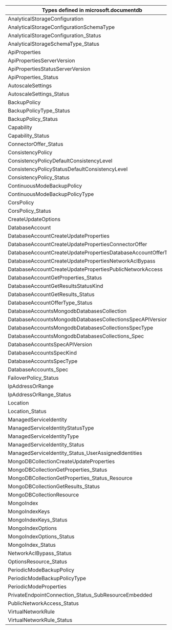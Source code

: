 | Types defined in microsoft.documentdb                         | v1alpha1api20210515 |
|---------------------------------------------------------------|---------------------|
| AnalyticalStorageConfiguration                                | v1alpha1api20210515 |
| AnalyticalStorageConfigurationSchemaType                      | v1alpha1api20210515 |
| AnalyticalStorageConfiguration_Status                         | v1alpha1api20210515 |
| AnalyticalStorageSchemaType_Status                            | v1alpha1api20210515 |
| ApiProperties                                                 | v1alpha1api20210515 |
| ApiPropertiesServerVersion                                    | v1alpha1api20210515 |
| ApiPropertiesStatusServerVersion                              | v1alpha1api20210515 |
| ApiProperties_Status                                          | v1alpha1api20210515 |
| AutoscaleSettings                                             | v1alpha1api20210515 |
| AutoscaleSettings_Status                                      | v1alpha1api20210515 |
| BackupPolicy                                                  | v1alpha1api20210515 |
| BackupPolicyType_Status                                       | v1alpha1api20210515 |
| BackupPolicy_Status                                           | v1alpha1api20210515 |
| Capability                                                    | v1alpha1api20210515 |
| Capability_Status                                             | v1alpha1api20210515 |
| ConnectorOffer_Status                                         | v1alpha1api20210515 |
| ConsistencyPolicy                                             | v1alpha1api20210515 |
| ConsistencyPolicyDefaultConsistencyLevel                      | v1alpha1api20210515 |
| ConsistencyPolicyStatusDefaultConsistencyLevel                | v1alpha1api20210515 |
| ConsistencyPolicy_Status                                      | v1alpha1api20210515 |
| ContinuousModeBackupPolicy                                    | v1alpha1api20210515 |
| ContinuousModeBackupPolicyType                                | v1alpha1api20210515 |
| CorsPolicy                                                    | v1alpha1api20210515 |
| CorsPolicy_Status                                             | v1alpha1api20210515 |
| CreateUpdateOptions                                           | v1alpha1api20210515 |
| DatabaseAccount                                               | v1alpha1api20210515 |
| DatabaseAccountCreateUpdateProperties                         | v1alpha1api20210515 |
| DatabaseAccountCreateUpdatePropertiesConnectorOffer           | v1alpha1api20210515 |
| DatabaseAccountCreateUpdatePropertiesDatabaseAccountOfferType | v1alpha1api20210515 |
| DatabaseAccountCreateUpdatePropertiesNetworkAclBypass         | v1alpha1api20210515 |
| DatabaseAccountCreateUpdatePropertiesPublicNetworkAccess      | v1alpha1api20210515 |
| DatabaseAccountGetProperties_Status                           | v1alpha1api20210515 |
| DatabaseAccountGetResultsStatusKind                           | v1alpha1api20210515 |
| DatabaseAccountGetResults_Status                              | v1alpha1api20210515 |
| DatabaseAccountOfferType_Status                               | v1alpha1api20210515 |
| DatabaseAccountsMongodbDatabasesCollection                    | v1alpha1api20210515 |
| DatabaseAccountsMongodbDatabasesCollectionsSpecAPIVersion     | v1alpha1api20210515 |
| DatabaseAccountsMongodbDatabasesCollectionsSpecType           | v1alpha1api20210515 |
| DatabaseAccountsMongodbDatabasesCollections_Spec              | v1alpha1api20210515 |
| DatabaseAccountsSpecAPIVersion                                | v1alpha1api20210515 |
| DatabaseAccountsSpecKind                                      | v1alpha1api20210515 |
| DatabaseAccountsSpecType                                      | v1alpha1api20210515 |
| DatabaseAccounts_Spec                                         | v1alpha1api20210515 |
| FailoverPolicy_Status                                         | v1alpha1api20210515 |
| IpAddressOrRange                                              | v1alpha1api20210515 |
| IpAddressOrRange_Status                                       | v1alpha1api20210515 |
| Location                                                      | v1alpha1api20210515 |
| Location_Status                                               | v1alpha1api20210515 |
| ManagedServiceIdentity                                        | v1alpha1api20210515 |
| ManagedServiceIdentityStatusType                              | v1alpha1api20210515 |
| ManagedServiceIdentityType                                    | v1alpha1api20210515 |
| ManagedServiceIdentity_Status                                 | v1alpha1api20210515 |
| ManagedServiceIdentity_Status_UserAssignedIdentities          | v1alpha1api20210515 |
| MongoDBCollectionCreateUpdateProperties                       | v1alpha1api20210515 |
| MongoDBCollectionGetProperties_Status                         | v1alpha1api20210515 |
| MongoDBCollectionGetProperties_Status_Resource                | v1alpha1api20210515 |
| MongoDBCollectionGetResults_Status                            | v1alpha1api20210515 |
| MongoDBCollectionResource                                     | v1alpha1api20210515 |
| MongoIndex                                                    | v1alpha1api20210515 |
| MongoIndexKeys                                                | v1alpha1api20210515 |
| MongoIndexKeys_Status                                         | v1alpha1api20210515 |
| MongoIndexOptions                                             | v1alpha1api20210515 |
| MongoIndexOptions_Status                                      | v1alpha1api20210515 |
| MongoIndex_Status                                             | v1alpha1api20210515 |
| NetworkAclBypass_Status                                       | v1alpha1api20210515 |
| OptionsResource_Status                                        | v1alpha1api20210515 |
| PeriodicModeBackupPolicy                                      | v1alpha1api20210515 |
| PeriodicModeBackupPolicyType                                  | v1alpha1api20210515 |
| PeriodicModeProperties                                        | v1alpha1api20210515 |
| PrivateEndpointConnection_Status_SubResourceEmbedded          | v1alpha1api20210515 |
| PublicNetworkAccess_Status                                    | v1alpha1api20210515 |
| VirtualNetworkRule                                            | v1alpha1api20210515 |
| VirtualNetworkRule_Status                                     | v1alpha1api20210515 |
